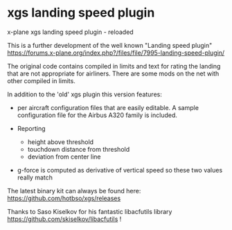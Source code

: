 # xgs landing speed plugin
x-plane xgs landing speed plugin - reloaded

This is a further development of the well known "Landing speed plugin" 
https://forums.x-plane.org/index.php?/files/file/7995-landing-speed-plugin/

The original code contains compiled in limits and text for rating the landing that are not appropriate for airliners.
There are some mods on the net with other compiled in limits.

In addition to the 'old' xgs plugin this version features:

- per aircraft configuration files that are easily editable.
  A sample configuration file for the Airbus A320 family is included.

- Reporting
  - height above threshold
  - touchdown distance from threshold
  - deviation from center line

- g-force is computed as derivative of vertical speed so these two values really match

The latest binary kit can always be found here: https://github.com/hotbso/xgs/releases

Thanks to Saso Kiselkov for his fantastic libacfutils library https://github.com/skiselkov/libacfutils !

